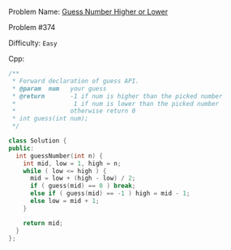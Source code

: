 Problem Name: [Guess Number Higher or Lower](https://leetcode.com/problems/guess-number-higher-or-lower/)

Problem #374

Difficulty: `Easy`

Cpp:

```cpp
/** 
 * Forward declaration of guess API.
 * @param  num   your guess
 * @return 	     -1 if num is higher than the picked number
 *			      1 if num is lower than the picked number
 *               otherwise return 0
 * int guess(int num);
 */

class Solution {
public:
  int guessNumber(int n) {
    int mid, low = 1, high = n;
    while ( low <= high ) {
      mid = low + (high - low) / 2;
      if ( guess(mid) == 0 ) break;
      else if ( guess(mid) == -1 ) high = mid - 1;
      else low = mid + 1;
    }

    return mid;
  }
};
```
